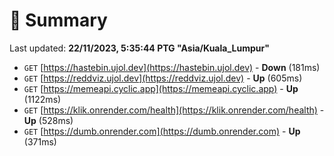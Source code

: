 # 📖 Summary
Last updated: **22/11/2023, 5:35:44 PTG "Asia/Kuala_Lumpur"**

- `GET` [https://hastebin.ujol.dev](https://hastebin.ujol.dev) - **Down** (181ms)
- `GET` [https://reddviz.ujol.dev](https://reddviz.ujol.dev) - **Up** (605ms)
- `GET` [https://memeapi.cyclic.app](https://memeapi.cyclic.app) - **Up** (1122ms)
- `GET` [https://klik.onrender.com/health](https://klik.onrender.com/health) - **Up** (528ms)
- `GET` [https://dumb.onrender.com](https://dumb.onrender.com) - **Up** (371ms)
